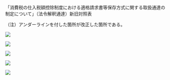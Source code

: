 「消費税の仕入税額控除制度における適格請求書等保存方式に関する取扱通達の制定について」（法令解釈通達）新旧対照表

（注）アンダーラインを付した箇所が改正した箇所である。

![](https://www.nta.go.jp/tmp/f1d2bfc6-0207-4788-b142-b995c3e8754f/images/1d30c398d7219f92f5d20073d4ee9edc79d31cf4374276f696ecffd7e3f0532e.jpg)

![](https://www.nta.go.jp/tmp/f1d2bfc6-0207-4788-b142-b995c3e8754f/images/817fffad6ccc2406f8765da9c0c2f4d0b79591bd997eb1aceeb98ff1f1c6cd8a.jpg)

![](https://www.nta.go.jp/tmp/f1d2bfc6-0207-4788-b142-b995c3e8754f/images/7cb86e8389dee40a65bcd0d4d420506505efbeec5d5e78de05fb5221117ee51a.jpg)

![](https://www.nta.go.jp/tmp/f1d2bfc6-0207-4788-b142-b995c3e8754f/images/55954e181517b75d626bec856a9154ae33d03523868fb807192b9d1884b886ee.jpg)

![](https://www.nta.go.jp/tmp/f1d2bfc6-0207-4788-b142-b995c3e8754f/images/77e1ee30d4bb6bb9b0013cb1ba1d21efadd48a48a2e72829f779002623cafc86.jpg)